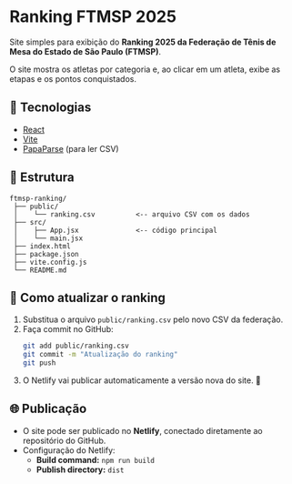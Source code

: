 # Ranking FTMSP 2025

Site simples para exibição do **Ranking 2025 da Federação de Tênis de Mesa do Estado de São Paulo (FTMSP)**.

O site mostra os atletas por categoria e, ao clicar em um atleta, exibe as etapas e os pontos conquistados.

## 🚀 Tecnologias
- [React](https://react.dev/)  
- [Vite](https://vitejs.dev/)  
- [PapaParse](https://www.papaparse.com/) (para ler CSV)  

## 📂 Estrutura
```
ftmsp-ranking/
 ├── public/
 │    └── ranking.csv          <-- arquivo CSV com os dados
 ├── src/
 │    ├── App.jsx              <-- código principal
 │    └── main.jsx
 ├── index.html
 ├── package.json
 ├── vite.config.js
 └── README.md
```

## 🔄 Como atualizar o ranking
1. Substitua o arquivo `public/ranking.csv` pelo novo CSV da federação.  
2. Faça commit no GitHub:  
   ```bash
   git add public/ranking.csv
   git commit -m "Atualização do ranking"
   git push
   ```
3. O Netlify vai publicar automaticamente a versão nova do site. 🎉  

## 🌐 Publicação
- O site pode ser publicado no **Netlify**, conectado diretamente ao repositório do GitHub.  
- Configuração do Netlify:  
  - **Build command:** `npm run build`  
  - **Publish directory:** `dist`  

